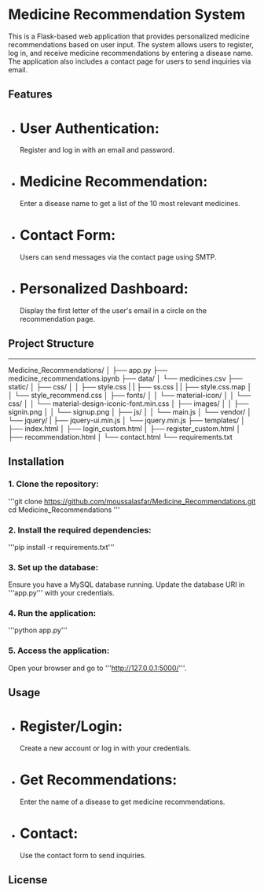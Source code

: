 # Medicine Recommendation System
This is a Flask-based web application that provides personalized medicine recommendations based on user input. The system allows users to register, log in, and receive medicine recommendations by entering a disease name. The application also includes a contact page for users to send inquiries via email.

## Features
- # User Authentication:
  Register and log in with an email and password.
- # Medicine Recommendation:
  Enter a disease name to get a list of the 10 most relevant medicines.
- # Contact Form:
  Users can send messages via the contact page using SMTP.
- # Personalized Dashboard:
  Display the first letter of the user's email in a circle on the recommendation page.
## Project Structure
__________________________________________________________________________________________

Medicine_Recommendations/
│
├── app.py
├── medicine_recommendations.ipynb
├── data/
│   └── medicines.csv
├── static/
│   ├── css/
│   │   ├── style.css
|   |   ├── ss.css
|   |   ├── style.css.map
│   │   └── style_recommend.css
│   ├── fonts/
│   │   └── material-icon/
│   │       └── css/
│   │           └── material-design-iconic-font.min.css
│   ├── images/
│   │   ├── signin.png
│   │   └── signup.png
│   ├── js/
│   │   └── main.js
│   └── vendor/
│       └── jquery/
|           ├── jquery-ui.min.js
│           └── jquery.min.js
├── templates/
│   ├── index.html
│   ├── login_custom.html
│   ├── register_custom.html
│   ├── recommendation.html
│   └── contact.html
└── requirements.txt
## Installation
### 1. Clone the repository:
'''git clone https://github.com/moussalasfar/Medicine_Recommendations.git
cd Medicine_Recommendations
'''
### 2. Install the required dependencies:
'''pip install -r requirements.txt'''
### 3. Set up the database:
Ensure you have a MySQL database running. Update the database URI in '''app.py''' with your credentials.
### 4. Run the application:
'''python app.py'''
### 5. Access the application:
Open your browser and go to '''http://127.0.0.1:5000/'''.
## Usage
- # Register/Login:
  Create a new account or log in with your credentials.
- # Get Recommendations:
  Enter the name of a disease to get medicine recommendations.
- # Contact:
  Use the contact form to send inquiries.
## License



